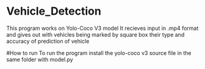 # Vehicle_Detection
This program works on Yolo-Coco V3 model 
It recieves input in .mp4 format and gives out with vehicles being marked by square box their type and accuracy of prediction of vehicle

#How to run
To run the program install the yolo-coco v3 source file in the same folder with model.py
